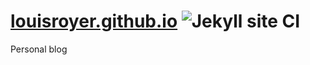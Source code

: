 # [louisroyer.github.io](https://louisroyer.github.io) ![Jekyll site CI](https://github.com/louisroyer/louisroyer.github.io/workflows/Jekyll%20site%20CI/badge.svg)
Personal blog
